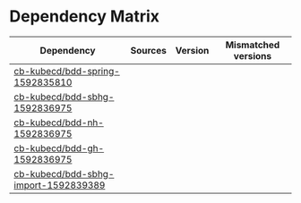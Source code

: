 # Dependency Matrix

Dependency | Sources | Version | Mismatched versions
---------- | ------- | ------- | -------------------
[cb-kubecd/bdd-spring-1592835810](https://github.com/cb-kubecd/bdd-spring-1592835810.git) |  | []() | 
[cb-kubecd/bdd-sbhg-1592836975](https://github.com/cb-kubecd/bdd-sbhg-1592836975.git) |  | []() | 
[cb-kubecd/bdd-nh-1592836975](https://github.com/cb-kubecd/bdd-nh-1592836975.git) |  | []() | 
[cb-kubecd/bdd-gh-1592836975](https://github.com/cb-kubecd/bdd-gh-1592836975.git) |  | []() | 
[cb-kubecd/bdd-sbhg-import-1592839389](https://github.com/cb-kubecd/bdd-sbhg-import-1592839389.git) |  | []() | 
